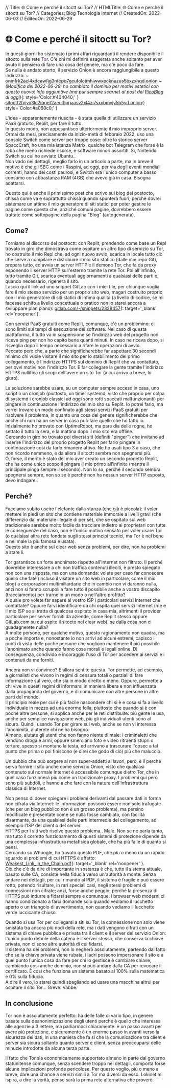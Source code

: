 // Title: 🌐️ Come e perché il sitoctt su Tor?
// HTMLTitle: <span class="twa twa-globe-with-meridians"><span>🌐️</span></span> Come e perché il sitoctt su Tor?
// Categories: Blog Tecnologia Internet
// CreatedOn: 2022-06-03
// EditedOn: 2022-06-29

# <span class="twa twa-globe-with-meridians"><span>🌐️</span></span> Come e perché il sitoctt su Tor?

In questi giorni ho sistemato i primi affari riguardanti il rendere disponibile il sitocto sulla rete <span style='Color:#59316b;'>Tor</span>. C'è chi mi definirà esagerata anche soltanto per aver avuto il pensiero di fare una cosa del genere, ma c'è poco da fare.  
Se nulla è andato storto, il servizio Onion è ancora raggiungibile a questo indirizzo:
~ ~~[onmfrk2acl4xdeawfjg3nfepq7gcufolctmhiwwxpcknazus5bxzxhqd.onion](http://onmfrk2acl4xdeawfjg3nfepq7gcufolctmhiwwxpcknazus5bxzxhqd.onion)~~ ~
_(Modifica del 2022-06-29: ho cambiato il dominio per motivi estetici con questo nuovo! Info aggiuntive (ma pur sempre scarne) al post del [PicoBlog](../PicoBlog.html) di oggi)_{: style='Color:#404040;' }
[sitoctt2fxjvx3lc2iqqef2aeulflprjaasv2xl4zi7sxxbmvjy5b5yd.onion](http://sitoctt2fxjvx3lc2iqqef2aeulflprjaasv2xl4zi7sxxbmvjy5b5yd.onion){: style='Color:#a060c0;' }

L'idea - apparentemente riuscita - è stata quella di utilizzare un servizio PaaS gratuito, Replit, per fare il tutto.  
In questo modo, non appesantisco ulteriormente il mio improprio server. Ormai da mesi, precisamente da inizio-metà di febbraio 2022, uso una console Switch come server per troppe cose: oltre lo storico server SpaccCraft, ho una mia istanza Matrix, qualche bot Telegram che forse è la roba che meno richiede risorse, e software minori assortiti. Si, Nintendo Switch su cui ho avviato Ubuntu..  
Non vado nei dettagli, meglio farlo in un articolo a parte, ma in breve il motivo è che gli SBC come i Raspini, ad oggi, per via degli eventi mondiali correnti, hanno dei costi paurosi, e Switch era l'unico computer a basso consumo con abbastanza RAM (4GB) che avevo già in casa. Bisogna adattarsi.

Questo qui è anche il primissimo post che scrivo sul blog del postocto, chissà come va e soprattutto chissà quando spunterà fuori, perché dovrei sistemare un attimo il mio generatore di siti statici per poter gestire le pagine come questa che, anziché comuni pagine, dovrebbero essere trattate come sottopagine della pagina "Blog" (autogenerata).

## Come?

Torniamo al discorso del postoctt: con Replit, prendendo come base un Repl trovato in giro che dimostrava come ospitare un altro tipo di servizio su Tor, ho costruito il mio Repl che: ad ogni nuovo avvio, scarica in locale tutto ciò che serve a compilare e distribuire il mio sito statico (dalle mie repo Git), prepara tutto, ed avvia un server HTTP e il demone Tor, che fa da proxy esponendo il server HTTP sull'esterno tramite la rete Tor. Poi all'infinito, tutto tramite Git, scarica eventuali aggiornamenti a qualsiasi delle parti e, quando necessario, rigenera il sito.  
Lascio qui il link ad uno snippet GitLab con i miei file, per chiunque voglia fare il mio stesso servizio per un proprio sito web, magari costruito proprio con il mio generatore di siti statici di infima qualità (a livello di codice, se mi facesse schifo a livello concettuale o pratico non lo starei ancora a sviluppare pian piano): [gitlab.com/-/snippets/2338457](https://gitlab.com/-/snippets/2338457){: target='_blank' rel='noopener'}.

Con servizi PaaS gratuiti come Replit, comunque, c'è un problemino: ci sono limiti sui tempi di esecuzione dei software. Nel caso di questa piattaforma, il tutto va in sospensione se l'indirizzo web del progetto non riceve ping per non ho capito bene quanti minuti. In caso ne riceva dopo, si risveglia dopo il tempo necessario a rifare le operazioni di avvio.  
Peccato però che, a parte che significherebbe far aspettare 30 secondi minimo chi vuole visitare il mio sito per lo stabilimento del primo collegamento, è l'indirizzo HTTPS sul dominio di Replit che va contattato, per ovvi motivi non l'indirizzo Tor. E far collegare la gente tramite l'indirizzo HTTPS nullifica gli scopi dell'avere un sito Tor (a cui arrivo a breve, lo giuro).

La soluzione sarebbe usare, su un computer sempre acceso in casa, uno script o un cronjob (piuttosto, un timer systemd, visto che proprio per colpa di systemd i cronjob classici ad oggi sono rotti spaccati malfunzionanti) per pingare in continuazione l'indirizzo del mio sito su Replit. Io potrei farlo, ma vorrei trovare un modo confinato agli stessi servizi PaaS gratuiti per risolvere il problema, in quanto una cosa del genere significherebbe che anche chi non ha un server in casa può fare quello che ho fatto io.  
Inizialmente ho provato con UptimeRobot, ma pare dia delle rogne, ho settato il tutto la sera, e la mattina dopo il mio sito era offline.  
Cercando in giro ho trovato poi diversi siti (definiti "pinger") che invitano ad inserire l'indirizzo del proprio progetto Replit per farlo pingare in continuazione così da farlo rimanere attivo. Ne ho usati tipo 3 a caso, che non ricordo nemmeno, e da allora il sitoctt sembra non spegnersi più.  
O, forse, il merito è stato del mio aver creato un secondo progetto Replit, che ha come unico scopo il pingare il mio primo all'infinito (mentre il principale pinga sempre il secondo). Non lo so, perché il secondo sembra spegnersi sempre, non so se è perché non ha nessun server HTTP esposto, devo indagare..

## Perché?

Facciamo subito uscire l'elefante dalla stanza (che già è piccola): il voler mettere in piedi un sito che contiene materiale immorale a livelli gravi (che differenzio dal materiale illegale di per sé), che se ospitato sul web tradizionale sarebbe molto facile da tracciare indietro ai proprietari con tutte le conseguenze del caso, non è l'unico motivo sensato per voler usare Tor (o qualsiasi altra rete fondata sugli stessi principi tecnici, ma Tor è nel bene e nel male la più famosa e usata).  
Questo sito è anche sul clear web senza problemi, per dire, non ha problemi a stare lì.

Tor garantisce un forte anonimato rispetto all'Internet non filtrato. Il perché dovrebbe interessare a chi non traffica contenuti illeciti, è presto spiegato non con una risposta, ma con una domanda: volete per caso far conoscere quello che fate (incluso il visitare un sito web in particolare, come il mio blog) a corporazioni multimiliardarie che in cambio non vi daranno nulla, anzi non si fanno scrupoli a fare tutto il possibile anche a vostro discapito (tracciamento) per trarne in un modo o nell'altro profitto?  
A quale pro volete far sapere al vostro ISP i particolari servizi Internet che contattate? Oppure farvi identificare da chi ospita quei servizi Internet (me e il mio ISP se si tratta di qualcosa ospitato in casa mia, altrimenti il provider particolare per server forniti da aziende, come Replit stesso oppure GitLab.com su cui ospito il sitocto nel clear web), se dalla cosa non ci guadagnerete nulla?  
A molte persone, per qualche motivo, questo ragionamento non quadra, ma a poche importa e, nonostante io non arrivi ad alcuni estremi, capisco i punti di vista delle poche persone che vogliono mantenere il più possibile l'anonimato anche quando fanno cose morali e legali online. Di conseguenza, condivido e incoraggio l'uso di Tor per accedere ai servizi e i contenuti da me forniti.

Ancora non vi convinco? E allora sentite questa. Tor permette, ad esempio, a giornalisti che vivono in regimi di censura totali o parziali di fare informazione sul vero, che sia in modo diretto o meno. Oppure, permette a chi vive in questi regimi di informarsi in maniera libera e non influenzata dalla propaganda del governo, e di comunicare con altre persone in altre parti del mondo.  
Il principio reale per cui è più facile nascondere chi si è e cosa si fa a livello individuale in mezzo ad una enorme folla, piuttosto che quando si è con poche altre persone, si applica anche per le reti distribuite: più gente le usa, anche per semplice navigazione web, più gli individuali utenti sono al sicuro. Quindi, usando Tor per girare sul web, anche se non vi interessa l'anonimità, aiuterete chi ne ha bisogno.  
Almeno, aiutate gli utenti che non fanno niente di male: i criminaletti che vendono droga e armi, oppure smerciano foto e video ritraenti stupri o torture, spesso si montano la testa, ed arrivano a trascurare l'opsec a tal punto che prima o poi finiscono (e direi che godo di ciò) più che maluccio.

Un dubbio che può sorgere ai non super-addetti ai lavori, però, è il perché serva fornire il sito anche come servizio Onion, visto che qualsiasi contenuto sul normale Internet è accessibile comunque dietro Tor, che in quel caso funzionerà più come un tradizionale proxy. I problemi qui però sono più subdoli, e hanno a che fare con la natura dell'infrastruttura classica di Internet.

Non penso di dover spiegare i problemi derivanti dal passare dati in forma non cifrata via Internet: le informazioni possono essere non solo trafugate (che per un blog pubblico non è un grosso problema), ma persino modificate e presentate come se nulla fosse cambiato, con facilità disarmante, da una qualsiasi delle parti intermedie del collegamento, ad esempio l'ISP del client o del server.  
HTTPS per i siti web risolve questo problema.. Male. Non se ne parla tanto, ma tutto il corretto funzionamento di questi sistemi di protezione dipende da una complessa infrastruttura metafisica globale, che ha più falle di quanto si pensi.  
Cercando su Whoogle, ho trovato questo PDF, che più o meno da un rapido sguardo ai problemi di cui HTTPS è affetto: [Weakest_Link_in_the_Chain.pdf](https://www.accessnow.org/cms/assets/uploads/archive/docs/Weakest_Link_in_the_Chain.pdf){: target='_blank' rel='noopener' }.  
Ciò che c'è da dire di importante in sostanza è che, tutto il sistema attuale, basato sulle CA, consiste nella fiducia verso un'autorità a monte. Senza andare nei dettagli, per cui rimando al PDF, il sistema è fragile e può essere rotto, potendo risultare, in rari speciali casi, negli stessi problemi di connessioni non cifrate; anzi, forse anche peggio, perché la presenza di HTTPS può indurre a fidarsi sempre e comunque: i browser web moderni ci hanno condizionato a farci domande solo quando vediamo il lucchetto aperto o un triangolo di avvertimento, non quando vediamo il lucchetto verde luccicante chiuso.

Quando si usa Tor per collegarsi a siti su Tor, la connessione non solo viene smistata tra ancora più nodi della rete, ma i dati vengono cifrati con un sistema di chiave pubblica e privata tra il client e il server del servizio Onion: l'unico punto debole della catena è il server stesso, che conserva la chiave privata, non ci sono altre autorità di cui fidarsi.  
Il sistema ha dei problemi, non lo negherò assolutamente, partendo dal fatto che se la chiave privata viene rubata, i ladri possono impersonare il sito e a quel punto l'unica cosa da fare per chi lo gestisce è cambiare chiave, cambiando così anche dominio, non si può andare dalla CA per revocare il certificato. È così che funziona un sistema basato al 100% sulla matematica e 0% sulla fiducia.  
A dire il vero, io starei quindi sbagliando ad usare una macchina altrui per ospitare il sito Tor... Greve. Vabbe.

## In conclusione

Tor non è assolutamente perfetto: ha delle falle di vario tipo, in genere basate sulla deanonimizzazione degli utenti perché è quello che interessa alle agenzie a 3 lettere, ma parliarmoci chiaramente: è un passo avanti per avere più protezione, e sicuramente è un enorme passo in avanti verso la sicurezza dei dati, in una maniera che fa si che la comunicazione tra client e server sia sicura soltanto quanto server e client, senza preoccuparsi delle minuzie introdotte da alcuna terza parte.

Il fatto che Tor sia economicamente supportato almeno in parte dal governo statunitense comunque, senza scendere troppo nei dettagli, comporta forse alcune implicazioni profonde pericolose. Per questo voglio, più o meno a breve, dare una chance a servizi simili a Tor ma diversi da esso. Lokinet mi ispira, a dire la verità, penso sarà la prima rete alternativa che proverò.
